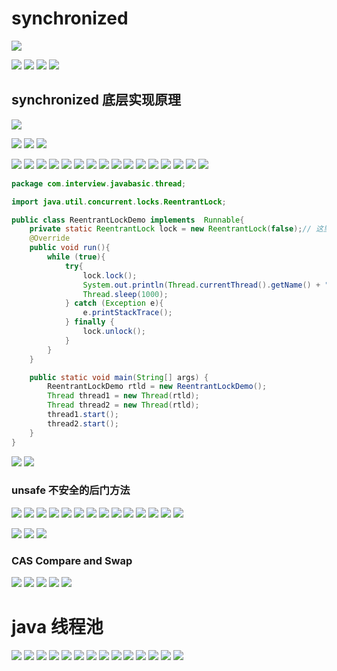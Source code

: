 # synchronized

![](https://user-gold-cdn.xitu.io/2019/7/17/16c002e58ca6c2d2?w=1225&h=529&f=png&s=185732)


![](https://user-gold-cdn.xitu.io/2019/7/17/16c002f52e756254?w=1210&h=491&f=png&s=289602)
![](https://user-gold-cdn.xitu.io/2019/7/17/16c002fd88851bd7?w=912&h=92&f=png&s=31864)
![](https://user-gold-cdn.xitu.io/2019/7/17/16c0030a1e8707c7?w=1198&h=359&f=png&s=174308)
![](https://user-gold-cdn.xitu.io/2019/7/17/16c003b1d7bf870b?w=1089&h=646&f=png&s=360229)


## synchronized 底层实现原理

![](https://user-gold-cdn.xitu.io/2019/7/17/16c003c63f978f5e?w=1251&h=589&f=png&s=138394)

![](https://user-gold-cdn.xitu.io/2019/7/17/16c003d4d002b06f?w=1373&h=416&f=png&s=132781)
![](https://user-gold-cdn.xitu.io/2019/7/17/16c003d80e9149d4?w=1339&h=545&f=png&s=208790)
![](https://user-gold-cdn.xitu.io/2019/7/17/16c003ea6ca998be?w=1283&h=111&f=png&s=47931)

![](https://user-gold-cdn.xitu.io/2019/7/17/16c0040694ae3f60?w=1318&h=617&f=png&s=635161)
![](https://user-gold-cdn.xitu.io/2019/7/17/16c00450fc691a70?w=1387&h=331&f=png&s=151167)
![](https://user-gold-cdn.xitu.io/2019/7/17/16c0045679652ecc?w=1304&h=454&f=png&s=144156)
![](https://user-gold-cdn.xitu.io/2019/7/17/16c0047080520c42?w=1395&h=595&f=png&s=267499)
![](https://user-gold-cdn.xitu.io/2019/7/17/16c00480ee7edb1f?w=1363&h=341&f=png&s=93269)
![](https://user-gold-cdn.xitu.io/2019/7/17/16c004a10e2d4009?w=1361&h=383&f=png&s=101809)
![](https://user-gold-cdn.xitu.io/2019/7/17/16c0049cfe0be0f7?w=1247&h=426&f=png&s=308847)
![](https://user-gold-cdn.xitu.io/2019/7/17/16c004a7bf01bb45?w=1261&h=374&f=png&s=87383)
![](https://user-gold-cdn.xitu.io/2019/7/17/16c004bebec69b1d?w=1087&h=277&f=png&s=186792)
![](https://user-gold-cdn.xitu.io/2019/7/17/16c004cb1e180f70?w=1291&h=380&f=png&s=112442)
![](https://user-gold-cdn.xitu.io/2019/7/17/16c004defec61f6b?w=1381&h=633&f=png&s=441062)
![](https://user-gold-cdn.xitu.io/2019/7/17/16c004e609cb2ec3?w=1373&h=476&f=png&s=232322)
![](https://user-gold-cdn.xitu.io/2019/7/17/16c005178291e534?w=1308&h=640&f=png&s=305603)
![](https://user-gold-cdn.xitu.io/2019/7/17/16c0051c8aa237ec?w=1347&h=635&f=png&s=565554)
![](https://user-gold-cdn.xitu.io/2019/7/17/16c0054e58e59fe5?w=1380&h=688&f=png&s=375060)
![](https://user-gold-cdn.xitu.io/2019/7/17/16c0055eed29941f?w=1384&h=586&f=png&s=259362)


```java
package com.interview.javabasic.thread;

import java.util.concurrent.locks.ReentrantLock;

public class ReentrantLockDemo implements  Runnable{
    private static ReentrantLock lock = new ReentrantLock(false);// 这里 false 就是非公平  true就是公平
    @Override
    public void run(){
        while (true){
            try{
                lock.lock();
                System.out.println(Thread.currentThread().getName() + " get lock");
                Thread.sleep(1000);
            } catch (Exception e){
                e.printStackTrace();
            } finally {
                lock.unlock();
            }
        }
    }

    public static void main(String[] args) {
        ReentrantLockDemo rtld = new ReentrantLockDemo();
        Thread thread1 = new Thread(rtld);
        Thread thread2 = new Thread(rtld);
        thread1.start();
        thread2.start();
    }
}

```


![](https://user-gold-cdn.xitu.io/2019/7/17/16c00596963a06e6?w=1343&h=417&f=png&s=148815)
![](https://user-gold-cdn.xitu.io/2019/7/17/16c005ee1ee488af?w=1347&h=705&f=png&s=403023)

###  unsafe 不安全的后门方法



![](https://user-gold-cdn.xitu.io/2019/7/17/16c0060846062ccd?w=1392&h=743&f=png&s=410816)
![](https://user-gold-cdn.xitu.io/2019/7/17/16c006120a3e73ee?w=1353&h=433&f=png&s=138220)
![](https://user-gold-cdn.xitu.io/2019/7/17/16c0061b181f61c2?w=1363&h=405&f=png&s=150914)
![](https://user-gold-cdn.xitu.io/2019/7/17/16c00627e42e7168?w=1358&h=459&f=png&s=127857)
![](https://user-gold-cdn.xitu.io/2019/7/17/16c00631e0463678?w=1403&h=532&f=png&s=301591)
![](https://user-gold-cdn.xitu.io/2019/7/17/16c0063e18d1dcd4?w=1082&h=511&f=png&s=375635)
![](https://user-gold-cdn.xitu.io/2019/7/17/16c0064b8a2fbbb0?w=1359&h=432&f=png&s=172046)
![](https://user-gold-cdn.xitu.io/2019/7/17/16c00661fde3af61?w=1388&h=263&f=png&s=132499)
![](https://user-gold-cdn.xitu.io/2019/7/17/16c00665f684d20e?w=1177&h=612&f=png&s=403376)
![](https://user-gold-cdn.xitu.io/2019/7/17/16c0068b1e3c53a8?w=1366&h=344&f=png&s=248117)
![](https://user-gold-cdn.xitu.io/2019/7/17/16c006a97dffbcde?w=1225&h=333&f=png&s=121076)
![](https://user-gold-cdn.xitu.io/2019/7/17/16c006cdff145121?w=1304&h=581&f=png&s=214971)
![](https://user-gold-cdn.xitu.io/2019/7/17/16c006d808cb4533?w=1399&h=348&f=png&s=162692)
![](https://user-gold-cdn.xitu.io/2019/7/17/16c006e605c56113?w=1337&h=523&f=png&s=253779)

![](https://user-gold-cdn.xitu.io/2019/7/17/16c0070173fa5103?w=1425&h=591&f=png&s=330847)
![](https://user-gold-cdn.xitu.io/2019/7/17/16c0070b6d1bcac9?w=1423&h=560&f=png&s=355700)
![](https://user-gold-cdn.xitu.io/2019/7/17/16c0070ddeb72219?w=1356&h=709&f=png&s=592694)

### CAS Compare and Swap
![](https://user-gold-cdn.xitu.io/2019/7/18/16c054f68294d774?w=1383&h=544&f=png&s=231153)
![](https://user-gold-cdn.xitu.io/2019/7/18/16c0550408b3f535?w=1357&h=330&f=png&s=63484)
![](https://user-gold-cdn.xitu.io/2019/7/18/16c05530a624bfff?w=1084&h=378&f=png&s=263814)
![](https://user-gold-cdn.xitu.io/2019/7/18/16c0553e30f1d6da?w=1468&h=496&f=png&s=272910)
![](https://user-gold-cdn.xitu.io/2019/7/18/16c05550227d0024?w=1355&h=461&f=png&s=114783)


# java 线程池

![](https://user-gold-cdn.xitu.io/2019/7/18/16c057700aa96195?w=1244&h=705&f=png&s=438340)
![](https://user-gold-cdn.xitu.io/2019/7/18/16c057a5c522babb?w=1420&h=614&f=png&s=358882)
![](https://user-gold-cdn.xitu.io/2019/7/18/16c057a73e59a062?w=1322&h=398&f=png&s=77019)
![](https://user-gold-cdn.xitu.io/2019/7/18/16c057c428523dac?w=1284&h=637&f=png&s=204715)
![](https://user-gold-cdn.xitu.io/2019/7/18/16c057eb9dd0c110?w=1397&h=481&f=png&s=225046)
![](https://user-gold-cdn.xitu.io/2019/7/18/16c0580e1ea16f40?w=1303&h=629&f=png&s=267201)
![](https://user-gold-cdn.xitu.io/2019/7/18/16c05849d28e152d?w=1427&h=598&f=png&s=240810)
![](https://user-gold-cdn.xitu.io/2019/7/18/16c058555252503f?w=1447&h=604&f=png&s=269149)
![](https://user-gold-cdn.xitu.io/2019/7/18/16c05856d89bfb74?w=1349&h=557&f=png&s=361882)
![](https://user-gold-cdn.xitu.io/2019/7/18/16c0586382d91c62?w=1257&h=624&f=png&s=132675)
![](https://user-gold-cdn.xitu.io/2019/7/18/16c0588ff8f7e2eb?w=1403&h=610&f=png&s=290786)
![](https://user-gold-cdn.xitu.io/2019/7/18/16c0589183b02a65?w=1405&h=548&f=png&s=213033)
![](https://user-gold-cdn.xitu.io/2019/7/18/16c0589dec7148f3?w=1364&h=630&f=png&s=128148)
![](https://user-gold-cdn.xitu.io/2019/7/18/16c058af634d29d5?w=1390&h=351&f=png&s=134663)
